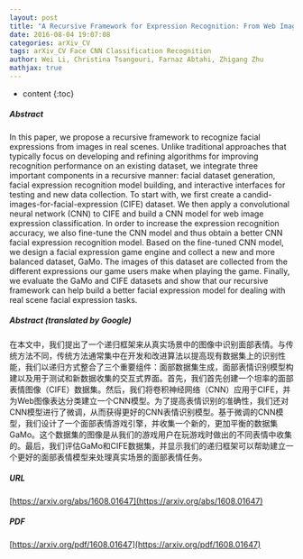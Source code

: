 ```yaml
---
layout: post
title: "A Recursive Framework for Expression Recognition: From Web Images to Deep Models to Game Dataset"
date: 2016-08-04 19:07:08
categories: arXiv_CV
tags: arXiv_CV Face CNN Classification Recognition
author: Wei Li, Christina Tsangouri, Farnaz Abtahi, Zhigang Zhu
mathjax: true
---
```


* content
{:toc}

##### Abstract
In this paper, we propose a recursive framework to recognize facial expressions from images in real scenes. Unlike traditional approaches that typically focus on developing and refining algorithms for improving recognition performance on an existing dataset, we integrate three important components in a recursive manner: facial dataset generation, facial expression recognition model building, and interactive interfaces for testing and new data collection. To start with, we first create a candid-images-for-facial-expression (CIFE) dataset. We then apply a convolutional neural network (CNN) to CIFE and build a CNN model for web image expression classification. In order to increase the expression recognition accuracy, we also fine-tune the CNN model and thus obtain a better CNN facial expression recognition model. Based on the fine-tuned CNN model, we design a facial expression game engine and collect a new and more balanced dataset, GaMo. The images of this dataset are collected from the different expressions our game users make when playing the game. Finally, we evaluate the GaMo and CIFE datasets and show that our recursive framework can help build a better facial expression model for dealing with real scene facial expression tasks.

##### Abstract (translated by Google)
在本文中，我们提出了一个递归框架来从真实场景中的图像中识别面部表情。与传统方法不同，传统方法通常集中在开发和改进算法以提高现有数据集上的识别性能，我们以递归方式整合了三个重要组件：面部数据集生成，面部表情识别模型构建以及用于测试和新数据收集的交互式界面。首先，我们首先创建一个坦率的面部表情图像（CIFE）数据集。然后，我们将卷积神经网络（CNN）应用于CIFE，并为Web图像表达分类建立一个CNN模型。为了提高表情识别的准确性，我们还对CNN模型进行了微调，从而获得更好的CNN表情识别模型。基于微调的CNN模型，我们设计了一个面部表情游戏引擎，并收集一个新的，更加平衡的数据集GaMo。这个数据集的图像是从我们的游戏用户在玩游戏时做出的不同表情中收集的。最后，我们评估GaMo和CIFE数据集，并显示我们的递归框架可以帮助建立一个更好的面部表情模型来处理真实场景的面部表情任务。

##### URL
[https://arxiv.org/abs/1608.01647](https://arxiv.org/abs/1608.01647)

##### PDF
[https://arxiv.org/pdf/1608.01647](https://arxiv.org/pdf/1608.01647)

